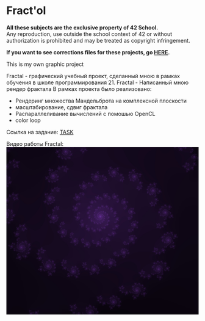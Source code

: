 # Fract'ol

__All these subjects are the exclusive property of 42 School.__<br />
Any reproduction, use outside the school context of 42 or without authorization is prohibited and may be treated as copyright infringement.

__If you want to see corrections files for these projects, go [HERE](https://github.com/Binary-Hackers/42_Corrections).__

This is my own graphic project

Fractal - графический учебный проект, сделанный мною в рамках обучения в школе программирования 21.
Fractal - Написанный мною рендер фрактала
В рамках проекта было реализовано:
- Рендеринг множества Мандельброта на комплексной плоскости
- масштабирование, сдвиг фрактала
- Распараллеливание вычислений с помошью OpenCL
- color loop

Ссылка на задание:
[TASK](https://github.com/BenjaminSouchet/42_Subjects/blob/master/00_Projects/03_Graphic/fract_ol.pdf)

Видео работы Fractal:
[![Watch the video](https://github.com/maffi44/42/blob/master/Fractal/fractal_screen_shot.jpg)](https://youtu.be/AWmR25NQVuQ)
